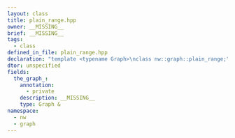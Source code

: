 ```yaml
---
layout: class
title: plain_range.hpp
owner: __MISSING__
brief: __MISSING__
tags:
  - class
defined_in_file: plain_range.hpp
declaration: "template <typename Graph>\nclass nw::graph::plain_range;"
dtor: unspecified
fields:
  the_graph_:
    annotation:
      - private
    description: __MISSING__
    type: Graph &
namespace:
  - nw
  - graph
---
```

